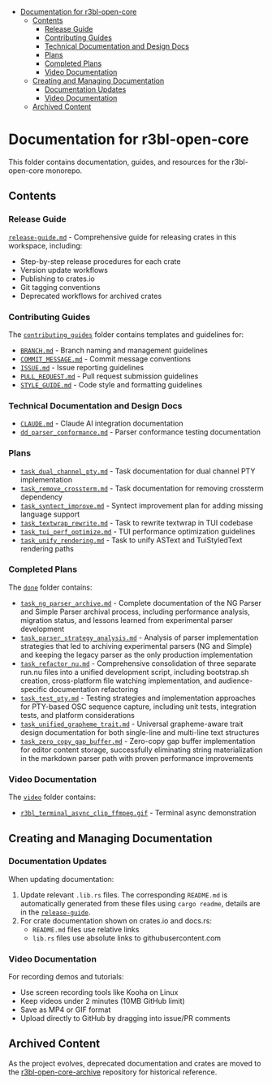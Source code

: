<!-- START doctoc generated TOC please keep comment here to allow auto update -->
<!-- DON'T EDIT THIS SECTION, INSTEAD RE-RUN doctoc TO UPDATE -->

- [Documentation for r3bl-open-core](#documentation-for-r3bl-open-core)
  - [Contents](#contents)
    - [Release Guide](#release-guide)
    - [Contributing Guides](#contributing-guides)
    - [Technical Documentation and Design Docs](#technical-documentation-and-design-docs)
    - [Plans](#plans)
    - [Completed Plans](#completed-plans)
    - [Video Documentation](#video-documentation)
  - [Creating and Managing Documentation](#creating-and-managing-documentation)
    - [Documentation Updates](#documentation-updates)
    - [Video Documentation](#video-documentation-1)
  - [Archived Content](#archived-content)

<!-- END doctoc generated TOC please keep comment here to allow auto update -->

# Documentation for r3bl-open-core

This folder contains documentation, guides, and resources for the r3bl-open-core monorepo.

## Contents

### Release Guide

[`release-guide.md`](release-guide.md) - Comprehensive guide for releasing crates in this workspace,
including:

- Step-by-step release procedures for each crate
- Version update workflows
- Publishing to crates.io
- Git tagging conventions
- Deprecated workflows for archived crates

### Contributing Guides

The [`contributing_guides`](contributing_guides) folder contains templates and guidelines for:

- [`BRANCH.md`](contributing_guides/BRANCH.md) - Branch naming and management guidelines
- [`COMMIT_MESSAGE.md`](contributing_guides/COMMIT_MESSAGE.md) - Commit message conventions
- [`ISSUE.md`](contributing_guides/ISSUE.md) - Issue reporting guidelines
- [`PULL_REQUEST.md`](contributing_guides/PULL_REQUEST.md) - Pull request submission guidelines
- [`STYLE_GUIDE.md`](contributing_guides/STYLE_GUIDE.md) - Code style and formatting guidelines

### Technical Documentation and Design Docs

- [`CLAUDE.md`](CLAUDE.md) - Claude AI integration documentation
- [`dd_parser_conformance.md`](dd_parser_conformance.md) - Parser conformance testing documentation

### Plans

- [`task_dual_channel_pty.md`](task_dual_channel_pty.md) - Task documentation for dual channel PTY
  implementation
- [`task_remove_crossterm.md`](task_remove_crossterm.md) - Task documentation for removing crossterm
  dependency
- [`task_syntect_improve.md`](task_syntect_improve.md) - Syntect improvement plan for adding missing
  language support
- [`task_textwrap_rewrite.md`](task_textwrap_rewrite.md) - Task to rewrite textwrap in TUI codebase
- [`task_tui_perf_optimize.md`](task_tui_perf_optimize.md) - TUI performance optimization guidelines
- [`task_unify_rendering.md`](task_unify_rendering.md) - Task to unify ASText and TuiStyledText
  rendering paths

### Completed Plans

The [`done`](done) folder contains:

- [`task_ng_parser_archive.md`](done/task_ng_parser_archive.md) - Complete documentation of the NG
  Parser and Simple Parser archival process, including performance analysis, migration status, and
  lessons learned from experimental parser development
- [`task_parser_strategy_analysis.md`](done/task_parser_strategy_analysis.md) - Analysis of parser
  implementation strategies that led to archiving experimental parsers (NG and Simple) and keeping
  the legacy parser as the only production implementation
- [`task_refactor_nu.md`](done/task_refactor_nu.md) - Comprehensive consolidation of three separate
  run.nu files into a unified development script, including bootstrap.sh creation, cross-platform
  file watching implementation, and audience-specific documentation refactoring
- [`task_test_pty.md`](done/task_test_pty.md) - Testing strategies and implementation approaches for
  PTY-based OSC sequence capture, including unit tests, integration tests, and platform
  considerations
- [`task_unified_grapheme_trait.md`](done/task_unified_grapheme_trait.md) - Universal grapheme-aware
  trait design documentation for both single-line and multi-line text structures
- [`task_zero_copy_gap_buffer.md`](done/task_zero_copy_gap_buffer.md) - Zero-copy gap buffer
  implementation for editor content storage, successfully eliminating string materialization in the
  markdown parser path with proven performance improvements

### Video Documentation

The [`video`](video) folder contains:

- [`r3bl_terminal_async_clip_ffmpeg.gif`](video/r3bl_terminal_async_clip_ffmpeg.gif) - Terminal
  async demonstration

## Creating and Managing Documentation

### Documentation Updates

When updating documentation:

1. Update relevant `.lib.rs` files. The corresponding `README.md` is automatically generated from
   these files using `cargo readme`, details are in the [`release-guide`](release-guide.md).
2. For crate documentation shown on crates.io and docs.rs:
   - `README.md` files use relative links
   - `lib.rs` files use absolute links to githubusercontent.com

### Video Documentation

For recording demos and tutorials:

- Use screen recording tools like Kooha on Linux
- Keep videos under 2 minutes (10MB GitHub limit)
- Save as MP4 or GIF format
- Upload directly to GitHub by dragging into issue/PR comments

## Archived Content

As the project evolves, deprecated documentation and crates are moved to the
[r3bl-open-core-archive](https://github.com/r3bl-org/r3bl-open-core-archive) repository for
historical reference.
